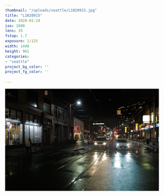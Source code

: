 ```yaml
---
thumbnail: "/uploads/seattle/L1020915.jpg"
title: "L1020915"
date: 2020-01-24
iso: 1600
lens: 35
fstop: 1.7
exposure: 1/125
width: 1440
height: 961
categories:
- "seattle"
project_bg_color: ''
project_fg_color: ''

---
```


![img](/uploads/seattle/L1020915.jpg)
